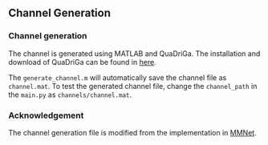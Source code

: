 ## Channel Generation
### Channel generation
The channel is generated using MATLAB and QuaDriGa. The installation and download of QuaDriGa can be found in [here](https://quadriga-channel-model.de/).

The `generate_channel.m` will automatically save the channel file as `channel.mat`. 
To test the generated channel file, change the `channel_path` in the `main.py` as `channels/channel.mat`.

### Acknowledgement
The channel generation file is modified from the implementation in [MMNet](https://github.com/mehrdadkhani/MMNet/tree/master).